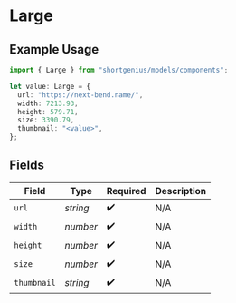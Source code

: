 # Large

## Example Usage

```typescript
import { Large } from "shortgenius/models/components";

let value: Large = {
  url: "https://next-bend.name/",
  width: 7213.93,
  height: 579.71,
  size: 3390.79,
  thumbnail: "<value>",
};
```

## Fields

| Field              | Type               | Required           | Description        |
| ------------------ | ------------------ | ------------------ | ------------------ |
| `url`              | *string*           | :heavy_check_mark: | N/A                |
| `width`            | *number*           | :heavy_check_mark: | N/A                |
| `height`           | *number*           | :heavy_check_mark: | N/A                |
| `size`             | *number*           | :heavy_check_mark: | N/A                |
| `thumbnail`        | *string*           | :heavy_check_mark: | N/A                |